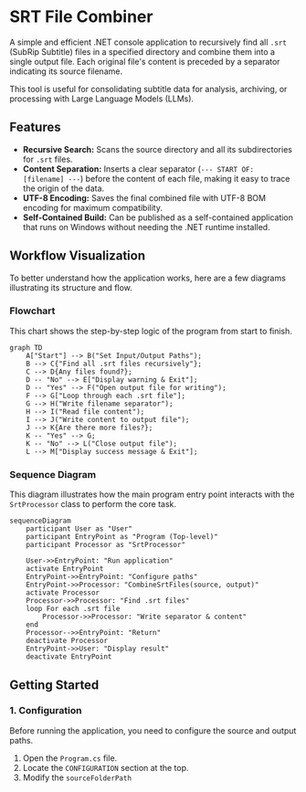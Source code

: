 # SRT File Combiner

A simple and efficient .NET console application to recursively find all `.srt` (SubRip Subtitle) files in a specified directory and combine them into a single output file. Each original file's content is preceded by a separator indicating its source filename.

This tool is useful for consolidating subtitle data for analysis, archiving, or processing with Large Language Models (LLMs).

## Features

-   **Recursive Search:** Scans the source directory and all its subdirectories for `.srt` files.
-   **Content Separation:** Inserts a clear separator (`--- START OF: [filename] ---`) before the content of each file, making it easy to trace the origin of the data.
-   **UTF-8 Encoding:** Saves the final combined file with UTF-8 BOM encoding for maximum compatibility.
-   **Self-Contained Build:** Can be published as a self-contained application that runs on Windows without needing the .NET runtime installed.

## Workflow Visualization

To better understand how the application works, here are a few diagrams illustrating its structure and flow.

### Flowchart

This chart shows the step-by-step logic of the program from start to finish.

```mermaid
graph TD
    A["Start"] --> B("Set Input/Output Paths");
    B --> C{"Find all .srt files recursively"};
    C --> D{Any files found?};
    D -- "No" --> E["Display warning & Exit"];
    D -- "Yes" --> F("Open output file for writing");
    F --> G["Loop through each .srt file"];
    G --> H("Write filename separator");
    H --> I("Read file content");
    I --> J("Write content to output file");
    J --> K{Are there more files?};
    K -- "Yes" --> G;
    K -- "No" --> L("Close output file");
    L --> M["Display success message & Exit"];
```

### Sequence Diagram

This diagram illustrates how the main program entry point interacts with the `SrtProcessor` class to perform the core task.

```mermaid
sequenceDiagram
    participant User as "User"
    participant EntryPoint as "Program (Top-level)"
    participant Processor as "SrtProcessor"

    User->>EntryPoint: "Run application"
    activate EntryPoint
    EntryPoint->>EntryPoint: "Configure paths"
    EntryPoint->>Processor: "CombineSrtFiles(source, output)"
    activate Processor
    Processor->>Processor: "Find .srt files"
    loop For each .srt file
        Processor->>Processor: "Write separator & content"
    end
    Processor-->>EntryPoint: "Return"
    deactivate Processor
    EntryPoint->>User: "Display result"
    deactivate EntryPoint
```

## Getting Started

### 1. Configuration

Before running the application, you need to configure the source and output paths.

1.  Open the `Program.cs` file.
2.  Locate the `CONFIGURATION` section at the top.
3.  Modify the `sourceFolderPath`